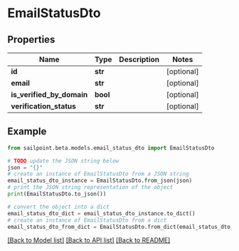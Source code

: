 # EmailStatusDto


## Properties

Name | Type | Description | Notes
------------ | ------------- | ------------- | -------------
**id** | **str** |  | [optional] 
**email** | **str** |  | [optional] 
**is_verified_by_domain** | **bool** |  | [optional] 
**verification_status** | **str** |  | [optional] 

## Example

```python
from sailpoint.beta.models.email_status_dto import EmailStatusDto

# TODO update the JSON string below
json = "{}"
# create an instance of EmailStatusDto from a JSON string
email_status_dto_instance = EmailStatusDto.from_json(json)
# print the JSON string representation of the object
print(EmailStatusDto.to_json())

# convert the object into a dict
email_status_dto_dict = email_status_dto_instance.to_dict()
# create an instance of EmailStatusDto from a dict
email_status_dto_from_dict = EmailStatusDto.from_dict(email_status_dto_dict)
```
[[Back to Model list]](../README.md#documentation-for-models) [[Back to API list]](../README.md#documentation-for-api-endpoints) [[Back to README]](../README.md)


